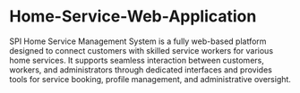 # Home-Service-Web-Application
 SPI Home Service Management System is a fully web-based platform designed to connect customers with skilled service workers for various home services. It supports seamless interaction between customers, workers, and administrators through dedicated interfaces and provides tools for service booking, profile management, and administrative oversight.
